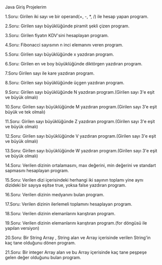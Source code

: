 Java Giriş Projelerim

1.Soru:
Girilen iki sayı ve bir operand(+, -, *, /) ile hesap yapan program.

2.Soru:
Girilen sayı büyüklüğünde piramit şekli çizen program.

3.Soru:
Girilen fiyatın KDV'sini hesaplayan program.

4.Soru:
Fibonacci sayısının n inci elemanını veren program.

5.Soru:
Girilen sayı büyüklüğünde x yazdıran program.

6.Soru:
Girilen en ve boy büyüklüğünde diktörgen yazdıran program.

7.Soru
Girilen sayı ile kare yazdıran program.

8.Soru:
Girilen sayı büyüklüğünde üçgen yazdıran program.

9.Soru:
Girilen sayı büyüklüğünde N yazdıran program.(Girilen sayı 3'e eşit ve büyük olmalı)

10.Soru:
Girilen sayı büyüklüğünde M yazdıran program.(Girilen sayı 3'e eşit büyük ve tek olmalı)

11.Soru:
Girilen sayı büyüklüğünde Z yazdıran program.(Girilen sayı 3'e eşit ve büyük olmalı)

12.Soru:
Girilen sayı büyüklüğünde V yazdıran program.(Girilen sayı 3'e eşit ve büyük olmalı)

13.Soru:
Girilen sayı büyüklüğünde W yazdıran program.(Girilen sayı 3'e eşit ve büyük olmalı)

14.Soru:
Verilen dizinin ortalamasını, max değerini, min değerini ve standart sapmasını hesaplayan program.

15.Soru:
Verilen dizi içerisindeki herhangi iki sayının toplamı yine aynı dizideki bir sayıya eşitse true, yoksa false yazdıran program.

16.Soru:
Verilen dizinin medyanını bulan program.

17.Soru:
Verilen dizinin ilerlemeli toplamını hesaplayan program.

18.Soru:
Verilen dizinin elemanlarını karıştıran program.

19.Soru:
Verilen dizinin elemanlarını karıştıran program.(for döngüsü ile yapılan versiyon)

20.Soru:
Bir String Array , String alan ve Array içerisinde verilen String'in kaç tane olduğunu dönen program.

21.Soru:
Bir integer Array alan ve bu Array içerisinde kaç tane peşpeşe gelen değer olduğunu bulan program.















